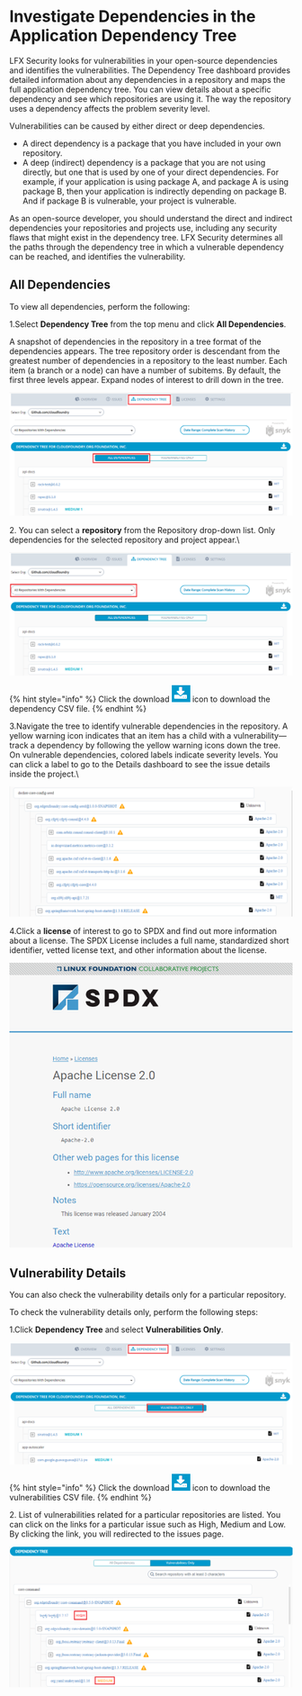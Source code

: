 # Investigate Dependencies in the Application Dependency Tree

LFX Security looks for vulnerabilities in your open-source dependencies and identifies the vulnerabilities. The Dependency Tree dashboard provides detailed information about any dependencies in a repository and maps the full application dependency tree. You can view details about a specific dependency and see which repositories are using it. The way the repository uses a dependency affects the problem severity level.

Vulnerabilities can be caused by either direct or deep dependencies. 

* A direct dependency is a package that you have included in your own repository.
* A deep (indirect) dependency is a package that you are not using directly, but one that is used by one of your direct dependencies. For example, if your application is using package A, and package A is using package B, then your application is indirectly depending on package B. And if package B is vulnerable, your project is vulnerable.

As an open-source developer, you should understand the direct and indirect dependencies your repositories and projects use, including any security flaws that might exist in the dependency tree. LFX Security determines all the paths through the dependency tree in which a vulnerable dependency can be reached, and identifies the vulnerability.

## All Dependencies 

To view all dependencies, perform the following:

1.Select **Dependency Tree** from the top menu and click **All Dependencies**.

A snapshot of dependencies in the repository in a tree format of the dependencies appears. The tree repository order is descendant from the greatest number of dependencies in a repository to the least number. Each item (a branch or a node) can have a number of subitems. By default, the first three levels appear. Expand nodes of interest to drill down in the tree.

![Dependency Tree](../.gitbook/assets/Dependency.png)

2\. You can select a **repository** from the Repository drop-down list. Only dependencies for the selected repository and project appear.\


![Select Repository](../.gitbook/assets/Dependency_Select.png)

{% hint style="info" %}
Click the download ![](../.gitbook/assets/Download_icon.png) icon to download the dependency CSV file. 
{% endhint %}

3.Navigate the tree to identify vulnerable dependencies in the repository. A yellow warning icon indicates that an item has a child with a vulnerability—track a dependency by following the yellow warning icons down the tree. On vulnerable dependencies, colored labels indicate severity levels. You can click a label to go to the Details dashboard to see the issue details inside the project.\


![](../.gitbook/assets/Tree.png)

4.Click a **license** of interest to go to SPDX and find out more information about a license. The SPDX License includes a full name, standardized short identifier, vetted license text, and other information about the license.

![License Details ](../.gitbook/assets/apache-license.png)

## Vulnerability Details  

You can also check the vulnerability details only for a particular repository. 

To check the vulnerability details only, perform the following steps:

1.Click **Dependency Tree** and select **Vulnerabilities Only**. 

![Vulnerabilities Only](<../.gitbook/assets/Vul (2).png>)

{% hint style="info" %}
Click the download ![](../.gitbook/assets/Download_icon.png) icon to download the vulnerabilities CSV file. 
{% endhint %}

2\. List of vulnerabilities related for a particular repositories are listed. You  can click on the links for a particular issue such as High, Medium and Low. By clicking the link, you will redirected to the issues page. 

![Issues Link ](../.gitbook/assets/Vul_link_iss.png)



